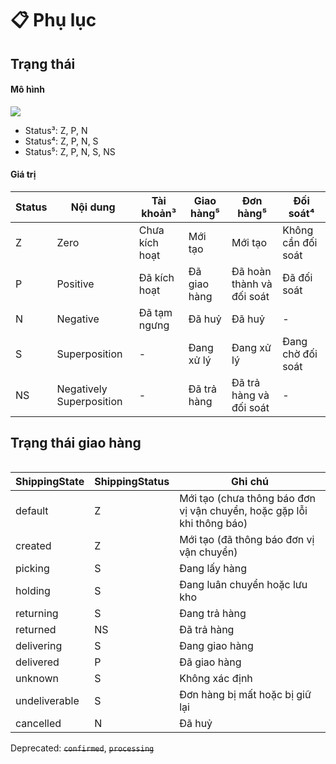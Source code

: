 # 📋 Phụ lục

## Trạng thái <a href="#trang-thai" id="trang-thai"></a>

#### Mô hình <a href="#mo-hinh" id="mo-hinh"></a>

![](https://api-eship-dev.sobanhang.com/doc/assets/img/status.b1e83be3.svg)

* Status³: Z, P, N
* Status⁴: Z, P, N, S
* Status⁵: Z, P, N, S, NS

#### Giá trị <a href="#gia-tri" id="gia-tri"></a>

| Status | Nội dung                 | Tài khoản³     | Giao hàng⁵   | Đơn hàng⁵                 | Đối soát⁴          |
| ------ | ------------------------ | -------------- | ------------ | ------------------------- | ------------------ |
| Z      | Zero                     | Chưa kích hoạt | Mới tạo      | Mới tạo                   | Không cần đối soát |
| P      | Positive                 | Đã kích hoạt   | Đã giao hàng | Đã hoàn thành và đối soát | Đã đối soát        |
| N      | Negative                 | Đã tạm ngưng   | Đã huỷ       | Đã huỷ                    | -                  |
| S      | Superposition            | -              | Đang xử lý   | Đang xử lý                | Đang chờ đối soát  |
| NS     | Negatively Superposition | -              | Đã trả hàng  | Đã trả hàng và đối soát   | -                  |

## Trạng thái giao hàng <a href="#trang-thai-giao-hang" id="trang-thai-giao-hang"></a>

<div data-full-width="false">

<img src="https://api-eship-dev.sobanhang.com/doc/assets/img/shipping_state.c2bc72ba.svg" alt="">

</div>

| ShippingState | ShippingStatus | Ghi chú                                                                |
| ------------- | -------------- | ---------------------------------------------------------------------- |
| default       | Z              | Mới tạo (chưa thông báo đơn vị vận chuyển, hoặc gặp lỗi khi thông báo) |
| created       | Z              | Mới tạo (đã thông báo đơn vị vận chuyển)                               |
| picking       | S              | Đang lấy hàng                                                          |
| holding       | S              | Đang luân chuyển hoặc lưu kho                                          |
| returning     | S              | Đang trả hàng                                                          |
| returned      | NS             | Đã trả hàng                                                            |
| delivering    | S              | Đang giao hàng                                                         |
| delivered     | P              | Đã giao hàng                                                           |
| unknown       | S              | Không xác định                                                         |
| undeliverable | S              | Đơn hàng bị mất hoặc bị giữ lại                                        |
| cancelled     | N              | Đã huỷ                                                                 |

Deprecated: ~~`confirmed`~~, ~~`processing`~~

